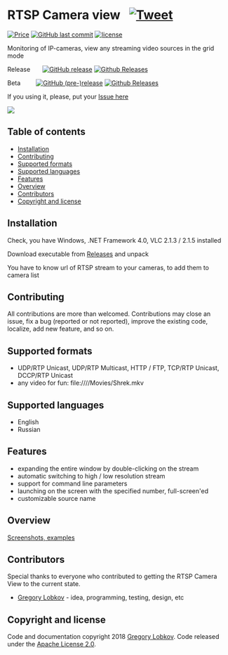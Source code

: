 # RTSP Camera view &nbsp; [![Tweet](https://img.shields.io/twitter/url/http/shields.io.svg?style=social)](https://twitter.com/intent/tweet?text=Watch%20your%20cameras%20in%20one%20place%20for%20free&url=https://github.com/grigory-lobkov/rtsp-camera-view&hashtags=rtsp,ip-camera,windows,c#)

[![Price](https://img.shields.io/badge/price-FREE-0098f7.svg?style=flat-square)](https://github.com/grigory-lobkov/rtsp-camera-view/blob/master/LICENSE) 
[![GitHub last commit](https://img.shields.io/github/last-commit/grigory-lobkov/rtsp-camera-view.svg?style=flat-square)](https://github.com/grigory-lobkov/rtsp-camera-view) 
[![license](https://img.shields.io/github/license/grigory-lobkov/rtsp-camera-view.svg?style=flat-square)](https://github.com/grigory-lobkov/rtsp-camera-view/blob/master/LICENSE)

Monitoring of IP-cameras, view any streaming video sources in the grid mode

Release &nbsp; &nbsp; &nbsp; [![GitHub release](https://img.shields.io/github/release/grigory-lobkov/rtsp-camera-view.svg?style=flat-square)](https://github.com/grigory-lobkov/rtsp-camera-view/releases) 
[![Github Releases](https://img.shields.io/github/downloads-pre/grigory-lobkov/rtsp-camera-view/latest/total.svg?style=flat-square)](https://github.com/grigory-lobkov/rtsp-camera-view/releases)

Beta &nbsp; &nbsp; &nbsp; &nbsp; [![GitHub (pre-)release](https://img.shields.io/github/release/grigory-lobkov/rtsp-camera-view/all.svg?style=flat-square)](https://github.com/grigory-lobkov/rtsp-camera-view/releases) 
[![Github Releases](https://img.shields.io/github/downloads/grigory-lobkov/rtsp-camera-view/latest/total.svg?style=flat-square)](https://github.com/grigory-lobkov/rtsp-camera-view/releases)

If you using it, please, put your [Issue here](https://github.com/grigory-lobkov/rtsp-camera-view/issues)

![](https://user-images.githubusercontent.com/36440722/39676355-b801a8b2-5182-11e8-9d37-1002c36ac873.jpg)



## Table of contents

- [Installation](#installation)
- [Contributing](#contributing)
- [Supported formats](#supported-formats)
- [Supported languages](#supported-languages)
- [Features](#features)
- [Overview](#overview)
- [Contributors](#contributors)
- [Copyright and license](#copyright-and-license)



## Installation
Check, you have Windows, .NET Framework 4.0, VLC 2.1.3 / 2.1.5 installed

Download executable from [Releases](https://github.com/grigory-lobkov/rtsp-camera-view/releases) and unpack

You have to know url of RTSP stream to your cameras, to add them to camera list


## Contributing
All contributions are more than welcomed. Contributions may close an issue, fix a bug (reported or not reported), improve the existing code, localize, add new feature, and so on.



## Supported formats
- UDP/RTP Unicast, UDP/RTP Multicast, HTTP / FTP, TCP/RTP Unicast, DCCP/RTP Unicast
- any video for fun: file:////Movies/Shrek.mkv



## Supported languages
- English
- Russian



## Features
- expanding the entire window by double-clicking on the stream
- automatic switching to high / low resolution stream
- support for command line parameters
- launching on the screen with the specified number, full-screen'ed
- customizable source name



## Overview
[Screenshots, examples](https://github.com/grigory-lobkov/rtsp-camera-view/wiki/Overview)



## Contributors

Special thanks to everyone who contributed to getting the RTSP Camera View to the current state.

- [Gregory Lobkov](https://github.com/grigory-lobkov) - idea, programming, testing, design, etc



## Copyright and license

Code and documentation copyright 2018 [Gregory Lobkov](https://github.com/grigory-lobkov). Code released under the [Apache License 2.0](https://github.com/grigory-lobkov/rtsp-camera-view/blob/master/LICENSE).
